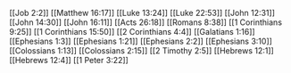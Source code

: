 [[Job 2:2]]
[[Matthew 16:17]]
[[Luke 13:24]]
[[Luke 22:53]]
[[John 12:31]]
[[John 14:30]]
[[John 16:11]]
[[Acts 26:18]]
[[Romans 8:38]]
[[1 Corinthians 9:25]]
[[1 Corinthians 15:50]]
[[2 Corinthians 4:4]]
[[Galatians 1:16]]
[[Ephesians 1:3]]
[[Ephesians 1:21]]
[[Ephesians 2:2]]
[[Ephesians 3:10]]
[[Colossians 1:13]]
[[Colossians 2:15]]
[[2 Timothy 2:5]]
[[Hebrews 12:1]]
[[Hebrews 12:4]]
[[1 Peter 3:22]]
